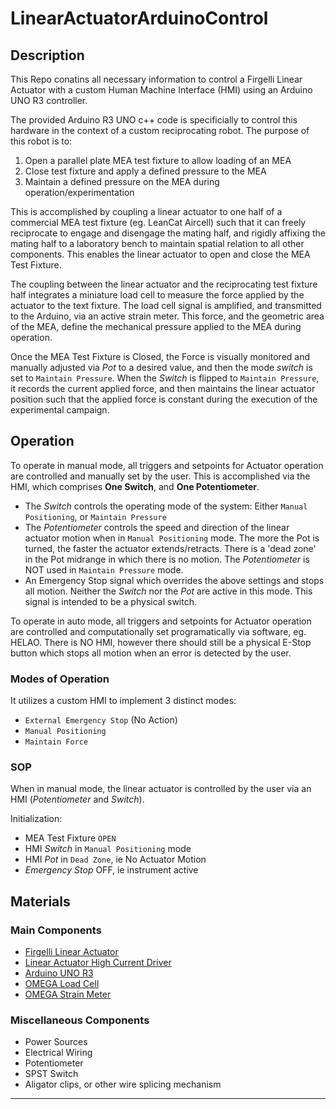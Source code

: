 # LinearActuatorArduinoControl

## Description
This Repo conatins all necessary information to control a Firgelli Linear Actuator with a custom Human Machine Interface (HMI) using an Arduino UNO R3 controller.

The provided Arduino R3 UNO c++ code is specificially to control this hardware in the context of a custom reciprocating robot. The purpose of this robot is to:
1. Open a parallel plate MEA test fixture to allow loading of an MEA
1. Close test fixture and apply a defined pressure to the MEA
1. Maintain a defined pressure on the MEA during operation/experimentation

This is accomplished by coupling a linear actuator to one half of a commercial MEA test fixture (eg. LeanCat Aircell) such that it can freely reciprocate to engage and disengage the mating half, and rigidly affixing the mating half to a laboratory bench to maintain spatial relation to all other components. This enables the linear actuator to open and close the MEA Test Fixture.

The coupling between the linear actuator and the reciprocating test fixture half integrates a miniature load cell to measure the force applied by the actuator to the text fixture. The load cell signal is amplified, and transmitted to the Arduino, via an active strain meter. This force, and the geometric area of the MEA, define the mechanical pressure applied to the MEA during operation.

Once the MEA Test Fixture is Closed, the Force is visually monitored and manually adjusted via _Pot_ to a desired value, and then the mode _switch_ is set to `Maintain Pressure`. When the _Switch_ is flipped to `Maintain Pressure`, it records the current applied force, and then maintains the linear actuator position such that the applied force is constant during the execution of the experimental campaign.  

## Operation
To operate in manual mode, all triggers and setpoints for Actuator operation are controlled and manually set by the user. This is accomplished via the HMI, which comprises __One Switch__, and __One Potentiometer__. 
- The _Switch_ controls the operating mode of the system: Either `Manual Positioning`, or `Maintain Pressure`
- The _Potentiometer_ controls the speed and direction of the linear actuator motion when in `Manual Positioning` mode. The more the Pot is turned, the faster the actuator extends/retracts. There is a 'dead zone' in the Pot midrange in which there is no motion. The _Potentiometer_ is NOT used in `Maintain Pressure` mode.
- An Emergency Stop signal which overrides the above settings and stops all motion. Neither the _Switch_ nor the _Pot_ are active in this mode. This signal is intended to be a physical switch.

To operate in auto mode, all triggers and setpoints for Actuator operation are controlled and computationally set programatically via software, eg. HELAO. There is NO HMI, however there should still be a physical E-Stop button which stops all motion when an error is detected by the user. 

### Modes of Operation

It utilizes a custom HMI to implement 3 distinct modes: 
- `External Emergency Stop` (No Action) 
- `Manual Positioning`
- `Maintain Force` 

### SOP

When in manual mode, the linear actuator is controlled by the user via an HMI (_Potentiometer_ and _Switch_). 

Initialization:
- MEA Test Fixture `OPEN`
- HMI _Switch_ in `Manual Positioning` mode
- HMI _Pot_ in `Dead Zone`, ie No Actuator Motion
- _Emergency Stop_ OFF, ie instrument active

## Materials
### Main Components
- [Firgelli Linear Actuator](https://www.firgelliauto.com/products/linear-actuators?variant=843926567)
- [Linear Actuator High Current Driver](https://www.firgelliauto.com/products/high-current-dc-motor-drice-43a)
- [Arduino UNO R3](https://www.firgelliauto.com/products/arduino-uno-r3-microcontroller)
- [OMEGA Load Cell](https://www.dwyeromega.com/en-us/1-5-in-od-through-hole-compression-load-cells/p/LC8150)
- [OMEGA Strain Meter](https://www.dwyeromega.com/en-us/strain-meter-6-digit-display-with-3-relay-outputs/p/DPS20-Series?srsltid=AfmBOorU0sL5Dnp0OtEN925Pg16xj5YpMygIKmax6tw7DnrusbJYX7FH)

### Miscellaneous Components
- Power Sources
- Electrical Wiring
- Potentiometer
- SPST Switch
- Aligator clips, or other wire splicing mechanism


----------------------------------------------------

